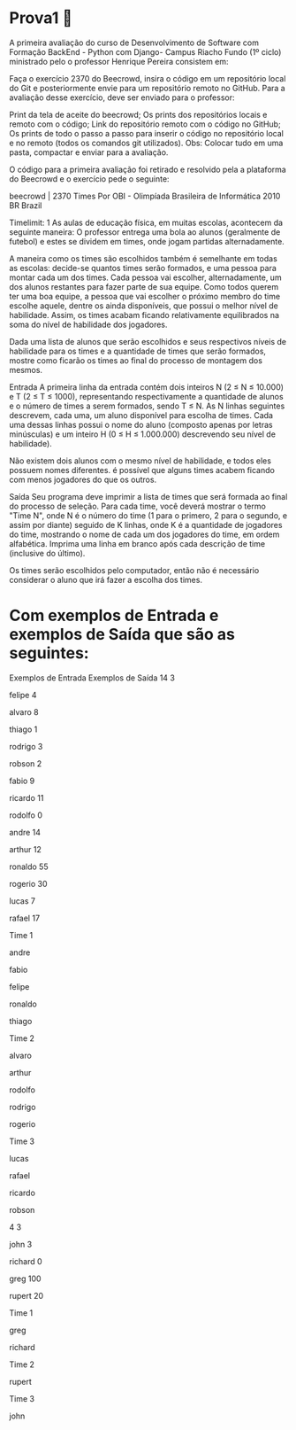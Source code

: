 # Prova1   🚀 
A primeira avaliação do curso de 	Desenvolvimento de Software com Formação BackEnd - Python com Django- Campus Riacho Fundo (1º ciclo)
ministrado pelo o professor Henrique Pereira consistem em:

Faça o exercício 2370 do Beecrowd, insira o código em um repositório local do Git e posteriormente envie para um repositório remoto no GitHub.
Para a avaliação desse exercício, deve ser enviado para o professor:

Print da tela de aceite do beecrowd;
Os prints dos repositórios locais e remoto com o código;
Link do repositório remoto com o código no GitHub;
Os prints de todo o passo a passo para inserir o código no repositório local e no remoto (todos os comandos git utilizados).
Obs: Colocar tudo em uma pasta, compactar e enviar para a avaliação.

O código para a primeira avaliação foi retirado e resolvido pela a plataforma do Beecrowd e o exercício pede o seguinte:

beecrowd | 2370
Times
Por OBI - Olimpíada Brasileira de Informática 2010 BR Brazil

Timelimit: 1
As aulas de educação física, em muitas escolas, acontecem da seguinte maneira: O professor entrega uma bola ao alunos (geralmente de futebol) e estes se dividem em times, onde jogam partidas alternadamente.

A maneira como os times são escolhidos também é semelhante em todas as escolas: decide-se quantos times serão formados, e uma pessoa para montar cada um dos times. Cada pessoa vai escolher, alternadamente, um dos alunos restantes para fazer parte de sua equipe. Como todos querem ter uma boa equipe, a pessoa que vai escolher o próximo membro do time escolhe aquele, dentre os ainda disponíveis, que possui o melhor nível de habilidade. Assim, os times acabam ficando relativamente equilibrados na soma do nível de habilidade dos jogadores.

Dada uma lista de alunos que serão escolhidos e seus respectivos níveis de habilidade para os times e a quantidade de times que serão formados, mostre como ficarão os times ao final do processo de montagem dos mesmos.

Entrada
A primeira linha da entrada contém dois inteiros N (2 ≤ N ≤ 10.000) e T (2 ≤ T ≤ 1000), representando respectivamente a quantidade de alunos e o número de times a serem formados, sendo T ≤ N. As N linhas seguintes descrevem, cada uma, um aluno disponível para escolha de times. Cada uma dessas linhas possui o nome do aluno (composto apenas por letras minúsculas) e um inteiro H (0 ≤ H ≤ 1.000.000) descrevendo seu nível de habilidade).

Não existem dois alunos com o mesmo nível de habilidade, e todos eles possuem nomes diferentes. é possível que alguns times acabem ficando com menos jogadores do que os outros.

Saída
Seu programa deve imprimir a lista de times que será formada ao final do processo de seleção. Para cada time, você deverá mostrar o termo "Time N", onde N é o número do time (1 para o primero, 2 para o segundo, e assim por diante) seguido de K linhas, onde K é a quantidade de jogadores do time, mostrando o nome de cada um dos jogadores do time, em ordem alfabética. Imprima uma linha em branco após cada descrição de time (inclusive do último).

Os times serão escolhidos pelo computador, então não é necessário considerar o aluno que irá fazer a escolha dos times.


#  Com exemplos de Entrada e exemplos de Saída que são as seguintes:

Exemplos de Entrada	Exemplos de Saída
14 3

felipe 4

alvaro 8

thiago 1

rodrigo 3

robson 2

fabio 9

ricardo 11

rodolfo 0

andre 14

arthur 12

ronaldo 55

rogerio 30

lucas 7

rafael 17

Time 1

andre

fabio

felipe

ronaldo

thiago


Time 2

alvaro

arthur

rodolfo

rodrigo

rogerio


Time 3

lucas

rafael

ricardo

robson


4 3

john 3

richard 0

greg 100

rupert 20

Time 1

greg

richard


Time 2

rupert


Time 3

john 



